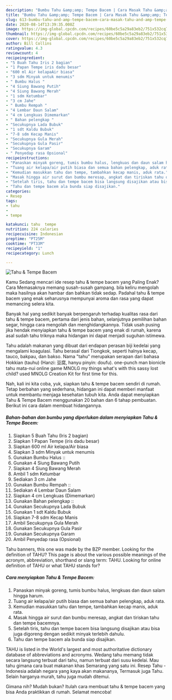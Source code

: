 ```yaml
---
description: "Bumbu Tahu &amp;amp; Tempe Bacem | Cara Masak Tahu &amp;amp; Tempe Bacem Yang Mudah Dan Praktis"
title: "Bumbu Tahu &amp;amp; Tempe Bacem | Cara Masak Tahu &amp;amp; Tempe Bacem Yang Mudah Dan Praktis"
slug: 613-bumbu-tahu-and-amp-tempe-bacem-cara-masak-tahu-and-amp-tempe-bacem-yang-mudah-dan-praktis
date: 2020-08-14T13:39:35.008Z
image: https://img-global.cpcdn.com/recipes/60be5c5a29a83eb2/751x532cq70/tahu-tempe-bacem-foto-resep-utama.jpg
thumbnail: https://img-global.cpcdn.com/recipes/60be5c5a29a83eb2/751x532cq70/tahu-tempe-bacem-foto-resep-utama.jpg
cover: https://img-global.cpcdn.com/recipes/60be5c5a29a83eb2/751x532cq70/tahu-tempe-bacem-foto-resep-utama.jpg
author: Bill Collins
ratingvalue: 4.3
reviewcount: 4
recipeingredient:
- "5 Buah Tahu Iris 2 bagian"
- "1 Papan Tempe iris dadu besar"
- "600 ml Air kelapaAir biasa"
- "3 sdm Minyak untuk menumis"
- " Bumbu Halus "
- "4 Siung Bawang Putih"
- "4 Siung Bawang Merah"
- "1 sdm Ketumbar"
- "3 cm Jahe"
- " Bumbu Rempah "
- "4 Lembar Daun Salam"
- "4 cm Lengkuas Dimemarkan"
- " Bahan pelengkap "
- "Secukupnya Lada Bubuk"
- "1 sdt Kaldu Bubuk"
- "7-8 sdm Kecap Manis"
- "Secukupnya Gula Merah"
- "Secukupnya Gula Pasir"
- "Secukupnya Garam"
- " Penyedap rasa Opsional"
recipeinstructions:
- "Panaskan minyak goreng, tumis bumbu halus, lengkuas dan daun salam hingga harum."
- "Tuang air kelapa/air putih biasa dan semua bahan pelengkap, aduk rata."
- "Kemudian masukkan tahu dan tempe, tambahkan kecap manis, aduk rata."
- "Masak hingga air surut dan bumbu meresap, angkat dan tiriskan tahu dan tempe bacemnya."
- "Setelah tiris, tahu dan tempe bacem bisa langsung disajikan atau bisa juga digoreng dengan sedikit minyak terlebih dahulu."
- "Tahu dan tempe bacem ala bunda siap disajikan."
categories:
- Resep
tags:
- tahu
- 
- tempe

katakunci: tahu  tempe 
nutrition: 224 calories
recipecuisine: Indonesian
preptime: "PT25M"
cooktime: "PT33M"
recipeyield: "1"
recipecategory: Lunch

---
```



![Tahu &amp; Tempe Bacem](https://img-global.cpcdn.com/recipes/60be5c5a29a83eb2/751x532cq70/tahu-tempe-bacem-foto-resep-utama.jpg)

Kamu Sedang mencari ide resep tahu &amp; tempe bacem yang Paling Enak? Cara Memasaknya memang susah-susah gampang. bila keliru mengolah maka hasilnya akan hambar dan bahkan tidak sedap. Padahal tahu &amp; tempe bacem yang enak seharusnya mempunyai aroma dan rasa yang dapat memancing selera kita.

Banyak hal yang sedikit banyak berpengaruh terhadap kualitas rasa dari tahu &amp; tempe bacem, pertama dari jenis bahan, selanjutnya pemilihan bahan segar, hingga cara mengolah dan menghidangkannya. Tidak usah pusing jika hendak menyiapkan tahu &amp; tempe bacem yang enak di rumah, karena asal sudah tahu triknya maka hidangan ini dapat menjadi suguhan istimewa.

Tahu adalah makanan yang dibuat dari endapan perasan biji kedelai yang mengalami koagulasi. Tahu berasal dari Tiongkok, seperti halnya kecap, tauco, bakpau, dan bakso. Nama &#34;tahu&#34; merupakan serapan dari bahasa Hokkian (tauhu) (Hanzi: 豆腐, hanyu pinyin: doufu). one-punch man bionicle tahu mata-nui online game MNOLG my things what&#39;s with this sassy lost child? used MNOLG Creation Kit for first time for this.


Nah, kali ini kita coba, yuk, siapkan tahu &amp; tempe bacem sendiri di rumah. Tetap berbahan yang sederhana, hidangan ini dapat memberi manfaat untuk membantu menjaga kesehatan tubuh kita. Anda dapat menyiapkan Tahu &amp; Tempe Bacem menggunakan 20 bahan dan 6 tahap pembuatan. Berikut ini cara dalam membuat hidangannya.

<!--inarticleads1-->

##### Bahan-bahan dan bumbu yang diperlukan dalam menyiapkan Tahu &amp; Tempe Bacem:

1. Siapkan 5 Buah Tahu (Iris 2 bagian)
1. Siapkan 1 Papan Tempe (iris dadu besar)
1. Siapkan 600 ml Air kelapa/Air biasa
1. Siapkan 3 sdm Minyak untuk menumis
1. Gunakan  Bumbu Halus ::
1. Gunakan 4 Siung Bawang Putih
1. Siapkan 4 Siung Bawang Merah
1. Ambil 1 sdm Ketumbar
1. Sediakan 3 cm Jahe
1. Gunakan  Bumbu Rempah ::
1. Sediakan 4 Lembar Daun Salam
1. Siapkan 4 cm Lengkuas (Dimemarkan)
1. Gunakan  Bahan pelengkap ::
1. Gunakan Secukupnya Lada Bubuk
1. Gunakan 1 sdt Kaldu Bubuk
1. Siapkan 7-8 sdm Kecap Manis
1. Ambil Secukupnya Gula Merah
1. Gunakan Secukupnya Gula Pasir
1. Gunakan Secukupnya Garam
1. Ambil  Penyedap rasa (Opsional)


Tahu banners, this one was made by the BZP member. Looking for the definition of TAHU? This page is about the various possible meanings of the acronym, abbreviation, shorthand or slang term: TAHU. Looking for online definition of TAHU or what TAHU stands for? 

<!--inarticleads2-->

##### Cara menyiapkan Tahu &amp; Tempe Bacem:

1. Panaskan minyak goreng, tumis bumbu halus, lengkuas dan daun salam hingga harum.
1. Tuang air kelapa/air putih biasa dan semua bahan pelengkap, aduk rata.
1. Kemudian masukkan tahu dan tempe, tambahkan kecap manis, aduk rata.
1. Masak hingga air surut dan bumbu meresap, angkat dan tiriskan tahu dan tempe bacemnya.
1. Setelah tiris, tahu dan tempe bacem bisa langsung disajikan atau bisa juga digoreng dengan sedikit minyak terlebih dahulu.
1. Tahu dan tempe bacem ala bunda siap disajikan.


TAHU is listed in the World&#39;s largest and most authoritative dictionary database of abbreviations and acronyms. Wedang tahu memang tidak secara langsung terbuat dari tahu, namun terbuat dari susu kedelai. Mau tahu gimana cara buat makanan khas Semarang yang satu ini. Resep Tahu - Indonesia adalah negara yang kaya akan makananya, Termasuk juga Tahu. Selain harganya murah, tahu juga mudah ditemui. 

Gimana nih? Mudah bukan? Itulah cara membuat tahu &amp; tempe bacem yang bisa Anda praktikkan di rumah. Selamat mencoba!
